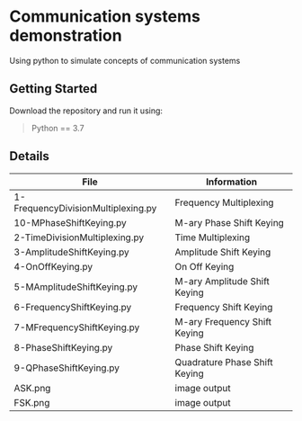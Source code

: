 # Communication systems demonstration 
Using python to simulate concepts of communication systems
## Getting Started
Download the repository and run it using:
> Python == 3.7
>
## Details
| File | Information |
|-------|------------|
| 1-FrequencyDivisionMultiplexing.py  | Frequency Multiplexing  | 
| 10-MPhaseShiftKeying.py  | M-ary Phase Shift Keying  | 
| 2-TimeDivisionMultiplexing.py  | Time Multiplexing  | 
| 3-AmplitudeShiftKeying.py  | Amplitude Shift Keying | 
| 4-OnOffKeying.py  | On Off Keying | 
| 5-MAmplitudeShiftKeying.py  | M-ary Amplitude Shift Keying  | 
| 6-FrequencyShiftKeying.py  | Frequency Shift Keying  | 
| 7-MFrequencyShiftKeying.py  | M-ary Frequency Shift Keying  | 
| 8-PhaseShiftKeying.py  | Phase Shift Keying  | 
| 9-QPhaseShiftKeying.py  | Quadrature Phase Shift Keying  | 
| ASK.png  | image output | 
| FSK.png  | image output | 
